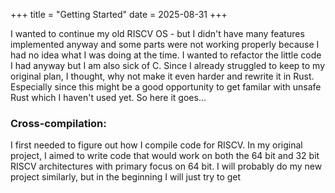 +++
title = "Getting Started"
date = 2025-08-31
+++

I wanted to continue my old RISCV OS - but I didn't have many features implemented anyway and some parts were not working properly because I had no idea what I was doing at the time. I wanted to refactor the little code I had anyway but I am also sick of C. Since I already struggled to keep to my original plan, I thought, why not make it even harder and rewrite it in Rust. Especially since this might be a good opportunity to get familar with unsafe Rust which I haven't used yet. So here it goes...


### Cross-compilation:

I first needed to figure out how I compile code for RISCV. In my original project, I aimed to write code that would work on both the 64 bit and 32 bit RISCV architectures with primary focus on 64 bit. I will probably do my new project similarly, but in the beginning I will just try to get 

